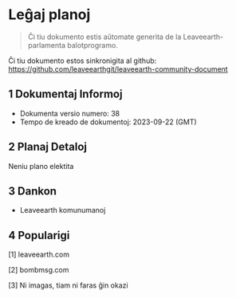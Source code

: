 # Leĝaj planoj

>Ĉi tiu dokumento estis aŭtomate generita de la Leaveearth-parlamenta balotprogramo.

Ĉi tiu dokumento estos sinkronigita al github: https://github.com/leaveearthgit/leaveearth-community-document

## 1 Dokumentaj Informoj

- Dokumenta versio numero: 38
- Tempo de kreado de dokumentoj: 2023-09-22 (GMT)

## 2 Planaj Detaloj

Neniu plano elektita

## 3 Dankon
* Leaveearth komunumanoj

## 4 Popularigi
[1] leaveearth.com

[2] bombmsg.com

[3] Ni imagas, tiam ni faras ĝin okazi